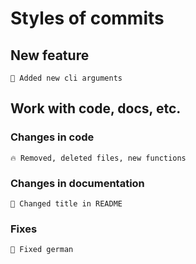 # Styles of commits
## New feature
```
🎉 Added new cli arguments
```
## Work with code, docs, etc.
### Changes in code
```
🔥 Removed, deleted files, new functions
```
### Changes in documentation
```
📝 Changed title in README
```
### Fixes
```
🔨 Fixed german
```
